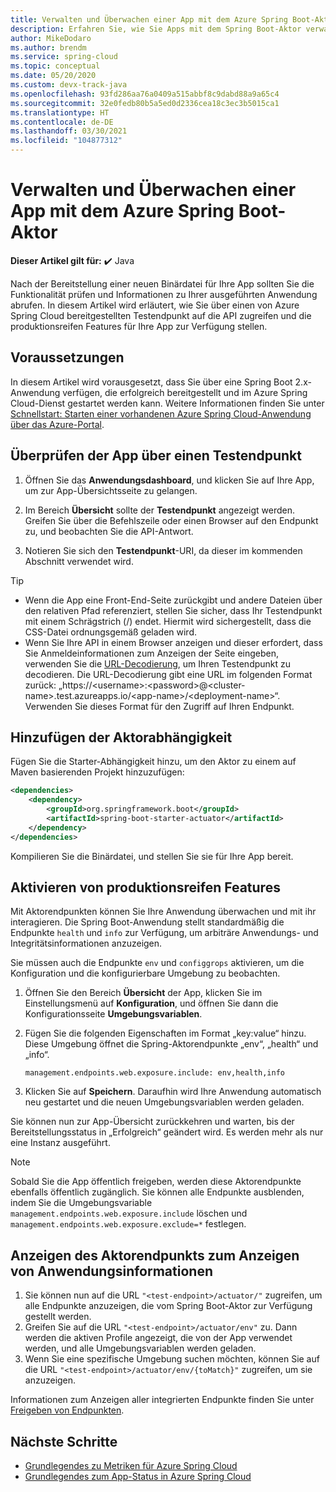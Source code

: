 ```yaml
---
title: Verwalten und Überwachen einer App mit dem Azure Spring Boot-Aktor
description: Erfahren Sie, wie Sie Apps mit dem Spring Boot-Aktor verwalten und überwachen.
author: MikeDodaro
ms.author: brendm
ms.service: spring-cloud
ms.topic: conceptual
ms.date: 05/20/2020
ms.custom: devx-track-java
ms.openlocfilehash: 93fd286aa76a0409a515abbf8c9dabd88a9a65c4
ms.sourcegitcommit: 32e0fedb80b5a5ed0d2336cea18c3ec3b5015ca1
ms.translationtype: HT
ms.contentlocale: de-DE
ms.lasthandoff: 03/30/2021
ms.locfileid: "104877312"
---
```

# <a name="manage-and-monitor-app-with-azure-spring-boot-actuator"></a>Verwalten und Überwachen einer App mit dem Azure Spring Boot-Aktor

**Dieser Artikel gilt für:** ✔️ Java

Nach der Bereitstellung einer neuen Binärdatei für Ihre App sollten Sie die Funktionalität prüfen und Informationen zu Ihrer ausgeführten Anwendung abrufen. In diesem Artikel wird erläutert, wie Sie über einen von Azure Spring Cloud bereitgestellten Testendpunkt auf die API zugreifen und die produktionsreifen Features für Ihre App zur Verfügung stellen.

## <a name="prerequisites"></a>Voraussetzungen
In diesem Artikel wird vorausgesetzt, dass Sie über eine Spring Boot 2.x-Anwendung verfügen, die erfolgreich bereitgestellt und im Azure Spring Cloud-Dienst gestartet werden kann.  Weitere Informationen finden Sie unter [Schnellstart: Starten einer vorhandenen Azure Spring Cloud-Anwendung über das Azure-Portal](spring-cloud-quickstart.md).

## <a name="verify-app-through-test-endpoint"></a>Überprüfen der App über einen Testendpunkt
1. Öffnen Sie das **Anwendungsdashboard**, und klicken Sie auf Ihre App, um zur App-Übersichtsseite zu gelangen.

1. Im Bereich **Übersicht** sollte der **Testendpunkt** angezeigt werden.  Greifen Sie über die Befehlszeile oder einen Browser auf den Endpunkt zu, und beobachten Sie die API-Antwort.

1. Notieren Sie sich den **Testendpunkt**-URI, da dieser im kommenden Abschnitt verwendet wird.

>[!TIP]
> * Wenn die App eine Front-End-Seite zurückgibt und andere Dateien über den relativen Pfad referenziert, stellen Sie sicher, dass Ihr Testendpunkt mit einem Schrägstrich (/) endet. Hiermit wird sichergestellt, dass die CSS-Datei ordnungsgemäß geladen wird.
> * Wenn Sie Ihre API in einem Browser anzeigen und dieser erfordert, dass Sie Anmeldeinformationen zum Anzeigen der Seite eingeben, verwenden Sie die [URL-Decodierung](https://www.urldecoder.org/), um Ihren Testendpunkt zu decodieren. Die URL-Decodierung gibt eine URL im folgenden Format zurück: „https://\<username>:\<password>@\<cluster-name>.test.azureapps.io/\<app-name>/\<deployment-name>“.  Verwenden Sie dieses Format für den Zugriff auf Ihren Endpunkt.

## <a name="add-actuator-dependency"></a>Hinzufügen der Aktorabhängigkeit

Fügen Sie die Starter-Abhängigkeit hinzu, um den Aktor zu einem auf Maven basierenden Projekt hinzuzufügen:

```xml
<dependencies>
    <dependency>
        <groupId>org.springframework.boot</groupId>
        <artifactId>spring-boot-starter-actuator</artifactId>
    </dependency>
</dependencies>
```

Kompilieren Sie die Binärdatei, und stellen Sie sie für Ihre App bereit.

## <a name="enable-production-ready-features"></a>Aktivieren von produktionsreifen Features
Mit Aktorendpunkten können Sie Ihre Anwendung überwachen und mit ihr interagieren. Die Spring Boot-Anwendung stellt standardmäßig die Endpunkte `health` und `info` zur Verfügung, um arbiträre Anwendungs- und Integritätsinformationen anzuzeigen.

Sie müssen auch die Endpunkte `env` und `configgrops` aktivieren, um die Konfiguration und die konfigurierbare Umgebung zu beobachten.

1. Öffnen Sie den Bereich **Übersicht** der App, klicken Sie im Einstellungsmenü auf **Konfiguration**, und öffnen Sie dann die Konfigurationsseite **Umgebungsvariablen**.
1. Fügen Sie die folgenden Eigenschaften im Format „key:value“ hinzu. Diese Umgebung öffnet die Spring-Aktorendpunkte „env“, „health“ und „info“.

   ```
   management.endpoints.web.exposure.include: env,health,info
   ```
1. Klicken Sie auf **Speichern**. Daraufhin wird Ihre Anwendung automatisch neu gestartet und die neuen Umgebungsvariablen werden geladen.

Sie können nun zur App-Übersicht zurückkehren und warten, bis der Bereitstellungsstatus in „Erfolgreich“ geändert wird.  Es werden mehr als nur eine Instanz ausgeführt.

> [!Note] 
> Sobald Sie die App öffentlich freigeben, werden diese Aktorendpunkte ebenfalls öffentlich zugänglich. Sie können alle Endpunkte ausblenden, indem Sie die Umgebungsvariable `management.endpoints.web.exposure.include` löschen und `management.endpoints.web.exposure.exclude=*` festlegen.

## <a name="view-the-actuator-endpoint-to-view-application-information"></a>Anzeigen des Aktorendpunkts zum Anzeigen von Anwendungsinformationen
1. Sie können nun auf die URL `"<test-endpoint>/actuator/"` zugreifen, um alle Endpunkte anzuzeigen, die vom Spring Boot-Aktor zur Verfügung gestellt werden.
1. Greifen Sie auf die URL `"<test-endpoint>/actuator/env"` zu. Dann werden die aktiven Profile angezeigt, die von der App verwendet werden, und alle Umgebungsvariablen werden geladen.
1. Wenn Sie eine spezifische Umgebung suchen möchten, können Sie auf die URL `"<test-endpoint>/actuator/env/{toMatch}"` zugreifen, um sie anzuzeigen.

Informationen zum Anzeigen aller integrierten Endpunkte finden Sie unter [Freigeben von Endpunkten](https://docs.spring.io/spring-boot/docs/current/reference/html/production-ready-features.html#production-ready-endpoints-exposing-endpoints).

## <a name="next-steps"></a>Nächste Schritte

* [Grundlegendes zu Metriken für Azure Spring Cloud](spring-cloud-concept-metrics.md)
* [Grundlegendes zum App-Status in Azure Spring Cloud](spring-cloud-concept-app-status.md)

